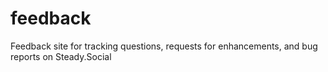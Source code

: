 # feedback
Feedback site for tracking questions, requests for enhancements, and bug reports on Steady.Social

